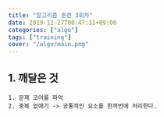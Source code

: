 ```yaml
---
title: "알고리즘 훈련 3회차"
date: 2019-12-27T00:47:11+09:00
categories: ["algo"]
tags: ["training"]
cover: "/algo/main.png"
---
```

## 1. 깨달은 것
    1. 문제 코어를 파악
    2. 중복 없애기 -> 공통적인 요소를 한꺼번에 처리한다.
 